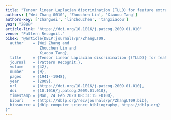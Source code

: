 ```yaml
---
title: "Tensor linear Laplacian discrimination (TLLD) for feature extraction"
authors: ['Wei Zhang 0010', 'Zhouchen Lin', 'Xiaoou Tang']
authors-key: ['zhangwei', 'linzhouchen', 'tangxiaoou']
year: "2009"
article-link: "https://doi.org/10.1016/j.patcog.2009.01.010"
venue: "Pattern Recognit."
bibex: "@article{DBLP:journals/pr/ZhangLT09,
  author    = {Wei Zhang and
               Zhouchen Lin and
               Xiaoou Tang},
  title     = {Tensor linear Laplacian discrimination {(TLLD)} for feature extraction},
  journal   = {Pattern Recognit.},
  volume    = {42},
  number    = {9},
  pages     = {1941--1948},
  year      = {2009},
  url       = {https://doi.org/10.1016/j.patcog.2009.01.010},
  doi       = {10.1016/j.patcog.2009.01.010},
  timestamp = {Mon, 24 Feb 2020 08:31:15 +0100},
  biburl    = {https://dblp.org/rec/journals/pr/ZhangLT09.bib},
  bibsource = {dblp computer science bibliography, https://dblp.org}
}"
---
```


